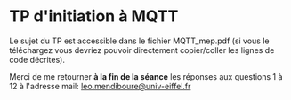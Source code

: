 # TP d'initiation à MQTT

Le sujet du TP est accessible dans le fichier MQTT_mep.pdf (si vous le téléchargez vous devriez pouvoir directement copier/coller les lignes de code décrites). 

Merci de me retourner **à la fin de la séance** les réponses aux questions 1 à 12 à l'adresse mail: leo.mendiboure@univ-eiffel.fr
